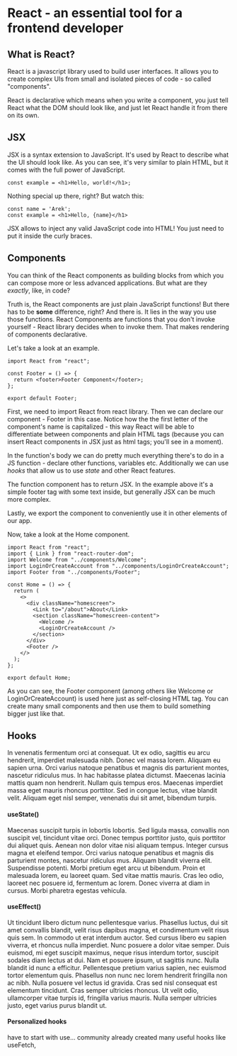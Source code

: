 # React - an essential tool for a frontend developer


## What is React?
React is a javascript library used to build user interfaces. It allows you to create complex UIs from small and isolated pieces of code - so called "components".  

React is declarative which means when you write a component, you just tell React what the DOM should look like, and just let React handle it from there on its own. 

## JSX
JSX is a syntax extension to JavaScript. It's used by React to describe what the UI should look like. As you can see, it's very similar to plain HTML, but it comes with the full power of JavaScript.
```JSX
const example = <h1>Hello, world!</h1>;
```
Nothing special up there, right? But watch this:
```JSX
const name = 'Arek';
const example = <h1>Hello, {name}</h1>
```
JSX allows to inject any valid JavaScript code into HTML! You just need to put it inside the curly braces.

## Components
You can think of the React components as building blocks from which you can compose more or less advanced applications. But what are they *exactly*, like, in code?  

Truth is, the React components are just plain JavaScript functions! But there has to be **some** difference, right? And there is. It lies in the way you use those functions. React Components are functions that you don't invoke yourself - React library decides when to invoke them. That makes rendering of components declarative.  

Let's take a look at an example. 
```JS
import React from "react";

const Footer = () => {
  return <footer>Footer Component</footer>;
};

export default Footer;
```
First, we need to import React from react library. Then we can declare our component - Footer in this case. Notice how the the first letter of the component's name is capitalized - this way React will be able to differentiate between components and plain HTML tags (because you can insert React components in JSX just as html tags; you'll see in a moment).  

In the function's body we can do pretty much everything there's to do in a JS function - declare other functions, variables etc. Additionally we can use *hooks* that allow us to use *state* and other React features.  

The function component has to return JSX. In the example above it's a simple footer tag with some text inside, but generally JSX can be much more complex.  

Lastly, we export the component to conveniently use it in other elements of our app.  

Now, take a look at the Home component.
```JS
import React from "react";
import { Link } from "react-router-dom";
import Welcome from "../components/Welcome";
import LoginOrCreateAccount from "../components/LoginOrCreateAccount";
import Footer from "../components/Footer";

const Home = () => {
  return (
    <>
      <div className="homescreen">
        <Link to="/about">About</Link>
        <section className="homescreen-content">
          <Welcome />
          <LoginOrCreateAccount />
        </section>
      </div>
      <Footer />
    </>
  );
};

export default Home;
```
As you can see, the Footer component (among others like Welcome or LoginOrCreateAccount) is used here just as self-closing HTML tag. You can create many small components and then use them to build something bigger just like that.

## Hooks
In venenatis fermentum orci at consequat. Ut ex odio, sagittis eu arcu hendrerit, imperdiet malesuada nibh. Donec vel massa lorem. Aliquam eu sapien urna. Orci varius natoque penatibus et magnis dis parturient montes, nascetur ridiculus mus. In hac habitasse platea dictumst. Maecenas lacinia mattis quam non hendrerit. Nullam quis tempus eros. Maecenas imperdiet massa eget mauris rhoncus porttitor. Sed in congue lectus, vitae blandit velit. Aliquam eget nisl semper, venenatis dui sit amet, bibendum turpis.

#### useState()
Maecenas suscipit turpis in lobortis lobortis. Sed ligula massa, convallis non suscipit vel, tincidunt vitae orci. Donec tempus porttitor justo, quis porttitor dui aliquet quis. Aenean non dolor vitae nisi aliquam tempus. Integer cursus magna et eleifend tempor. Orci varius natoque penatibus et magnis dis parturient montes, nascetur ridiculus mus. Aliquam blandit viverra elit. Suspendisse potenti. Morbi pretium eget arcu ut bibendum. Proin et malesuada lorem, eu laoreet quam. Sed vitae mattis mauris. Cras leo odio, laoreet nec posuere id, fermentum ac lorem. Donec viverra at diam in cursus. Morbi pharetra egestas vehicula.

#### useEffect()
Ut tincidunt libero dictum nunc pellentesque varius. Phasellus luctus, dui sit amet convallis blandit, velit risus dapibus magna, et condimentum velit risus quis sem. In commodo ut erat interdum auctor. Sed cursus libero eu sapien viverra, et rhoncus nulla imperdiet. Nunc posuere a dolor vitae semper. Duis euismod, mi eget suscipit maximus, neque risus interdum tortor, suscipit sodales diam lectus at dui. Nam et posuere ipsum, ut sagittis nunc. Nulla blandit id nunc a efficitur. Pellentesque pretium varius sapien, nec euismod tortor elementum quis. Phasellus non nunc nec lorem hendrerit fringilla non ac nibh. Nulla posuere vel lectus id gravida. Cras sed nisl consequat est elementum tincidunt. Cras semper ultricies rhoncus. Ut velit odio, ullamcorper vitae turpis id, fringilla varius mauris. Nulla semper ultricies justo, eget varius purus blandit ut.

#### Personalized hooks
have to start with use...
community already created many useful hooks like useFetch, 
